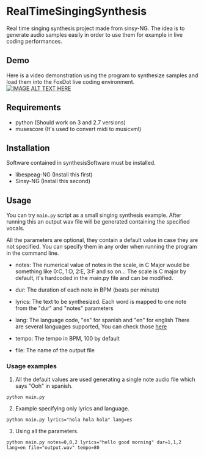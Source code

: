# RealTimeSingingSynthesis
Real time singing synthesis project made from sinsy-NG. The idea is to generate audio samples easily in order to use them for example in live coding performances.

## Demo
Here is a video demonstration using the program to synthesize samples and load them into the FoxDot live coding environment.
[![IMAGE ALT TEXT HERE](http://img.youtube.com/vi/wvbV75Tw_24/0.jpg)](https://www.youtube.com/watch?v=wvbV75Tw_24)

## Requirements
- python (Should work on 3 and 2.7 versions)
- musescore (It's used to convert midi to musicxml)

## Installation

Software contained in synthesisSoftware must be installed. 

- libespeag-NG (Install this first)
- Sinsy-NG (Install this second)

## Usage

You can try `main.py` script as a small singing synthesis example. After running this an output wav file will be generated containing the specified vocals.

All the parameters are optional, they contain a default value in case they are not specified. You can specify them in any order when running the program in the command line.

- notes: The numerical value of notes in the scale, in C Major would be something like 0:C, 1:D, 2:E, 3:F and so on...
The scale is C major by default, it's hardcoded in the main.py file and can be modified.

- dur: The duration of each note in BPM (beats per minute)

- lyrics: The text to be synthesized. Each word is mapped to one note from the "dur" and "notes" parameters

- lang: The language code, "es" for spanish and "en" for english
There are several languages supported, You can check those [here](http://espeak.sourceforge.net/languages.html)


- tempo: The tempo in BPM, 100 by default

- file: The name of the output file

### Usage examples
1. All the default values are used generating a single note audio file which says "Ooh" in spanish.
```
python main.py 
```
2. Example specifying only lyrics and language.
```
python main.py lyrics="hola hola hola" lang=es

```
3. Using all the parameters.
```
python main.py notes=0,0,2 lyrics="hello good morning" dur=1,1,2 lang=en file="output.wav" tempo=80
```

